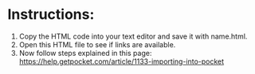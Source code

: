# Instructions:

1. Copy the HTML code into your text editor and save it with name.html.
2. Open this HTML file to see if links are available.
3. Now follow steps explained in this page: https://help.getpocket.com/article/1133-importing-into-pocket
